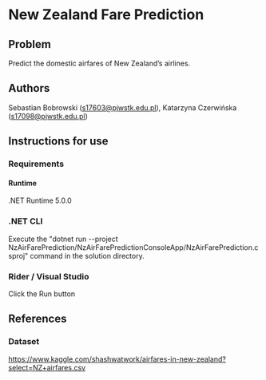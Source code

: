 # New Zealand Fare Prediction

## Problem
Predict the domestic airfares of New Zealand’s airlines.
## Authors
Sebastian Bobrowski (s17603@pjwstk.edu.pl), Katarzyna Czerwińska (s17098@pjwstk.edu.pl)
## Instructions for use
### Requirements
#### Runtime
.NET Runtime 5.0.0
### .NET CLI
Execute the "dotnet run --project NzAirFarePrediction/NzAirFarePredictionConsoleApp/NzAirFarePrediction.csproj" command in the solution directory.
### Rider / Visual Studio
Click the Run button

## References

### Dataset
https://www.kaggle.com/shashwatwork/airfares-in-new-zealand?select=NZ+airfares.csv